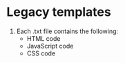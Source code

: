 # Legacy templates
1. Each .txt file contains the following:
   - HTML code
   - JavaScript code
   - CSS code